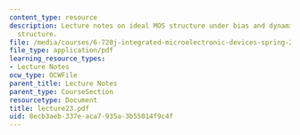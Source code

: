 ```yaml
---
content_type: resource
description: Lecture notes on ideal MOS structure under bias and dynamics of the MOS
  structure.
file: /media/courses/6-720j-integrated-microelectronic-devices-spring-2007/8ecb3aeb337eaca7935a3b55014f9c4f_lecture23.pdf
file_type: application/pdf
learning_resource_types:
- Lecture Notes
ocw_type: OCWFile
parent_title: Lecture Notes
parent_type: CourseSection
resourcetype: Document
title: lecture23.pdf
uid: 8ecb3aeb-337e-aca7-935a-3b55014f9c4f
---
```

